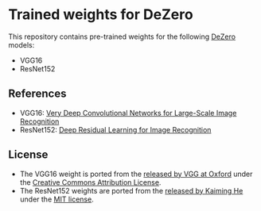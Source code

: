 # Trained weights for DeZero

This repository contains pre-trained weights for the following [DeZero](https://github.com/oreilly-japan/deep-learning-from-scratch-3) models:

- VGG16
- ResNet152

## References

- VGG16: [Very Deep Convolutional Networks for Large-Scale Image Recognition](https://arxiv.org/abs/1409.1556)
- ResNet152: [Deep Residual Learning for Image Recognition](https://arxiv.org/abs/1512.03385)


## License

- The VGG16 weight is ported from the [released by VGG at Oxford](http://www.robots.ox.ac.uk/~vgg/research/very_deep/) under the [Creative Commons Attribution License](https://creativecommons.org/licenses/by/4.0/).
- The ResNet152 weights are ported from the [released by Kaiming He](https://github.com/KaimingHe/deep-residual-networks) under the [MIT license](https://github.com/KaimingHe/deep-residual-networks/blob/master/LICENSE).
